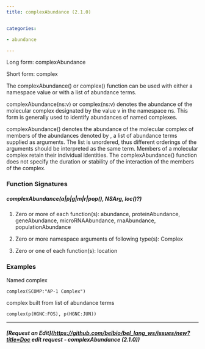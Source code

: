 ```yaml
---
title: complexAbundance (2.1.0)


categories:

- abundance

---
```

<!-- COMPUTER GENERATED PAGE!!! DO NOT EDIT DIRECTLY  -->
<!--    must be changed in scripts/templates.py which is processed by scripts/update_refs.py -->

Long form: complexAbundance

Short form: complex

The complexAbundance() or complex() function can be used with either a namespace value or with a list of abundance terms.

complexAbundance(ns:v) or complex(ns:v) denotes the abundance of the molecular complex designated by the value v in the namespace ns. This form is generally used to identify abundances of named complexes.

complexAbundance(<abundance term list>) denotes the abundance of the molecular complex of members of the abundances denoted by <abundance term list>, a list of abundance terms supplied as arguments. The list is unordered, thus different orderings of the arguments should be interpreted as the same term. Members of a molecular complex retain their individual identities. The complexAbundance() function does not specify the duration or stability of the interaction of the members of the complex.




### Function Signatures

##### complexAbundance(a|p|g|m|r|pop()*, NSArg*, loc()?)

1. Zero or more of each function(s): abundance, proteinAbundance, geneAbundance, microRNAAbundance, rnaAbundance, populationAbundance

1. Zero or more namespace arguments of following type(s): Complex

1. Zero or one of each function(s): location



### Examples


Named complex

    complex(SCOMP:"AP-1 Complex")


complex built from list of abundance terms

    complex(p(HGNC:FOS), p(HGNC:JUN))



---
##### [Request an Edit](https://github.com/belbio/bel_lang_ws/issues/new?title=Doc edit request - complexAbundance (2.1.0))